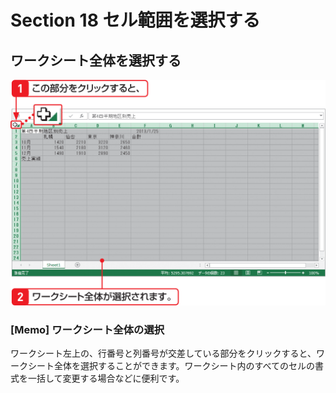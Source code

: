 # Section 18 セル範囲を選択する

## ワークシート全体を選択する

![](001.png)

### [Memo] ワークシート全体の選択

ワークシート左上の、行番号と列番号が交差している部分をクリックすると、ワークシート全体を選択することができます。ワークシート内のすべてのセルの書式を一括して変更する場合などに便利です。
